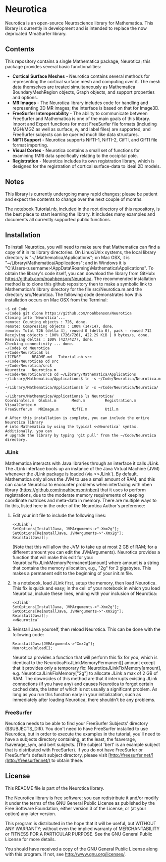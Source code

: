 # Neurotica ####################################################################

Neurotica is an open-source Neuroscience library for Mathematica. This library
is currently in development and is intended to replace the now depricated 
MmaSurfer library.

## Contents ####################################################################

This repository contains a single Mathematica package, Neurotica; this package
provides several basic functionalities:
 * **Cortical Surface Meshes** - Neurotica contains several methods for 
   representing the cortical surface mesh and computing over it. The mesh data
   themselves are treated simultaneously as Mathematica BoundaryMeshRegion 
   objects, Graph objects, and support properties and options.
 * **MR Images** - The Neurotica library includes code for handling and
   representing 3D MR images; the interface is based on that for Image3D.
 * **FreeSurfer Interoperability** - The ability to communicate between 
   FreeSurfer and Mathematica is one of the main goals of this library. Import
   and Export functions for most FreeSurfer file formats (including MGH/MGZ as
   well as surface, w, and label files) are supported, and FreeSurfer subjects
   can be queried much like data structures.
 * **NifTI Support** - Neurotica supports NifTI-1, NifTI-2, CifTI, and GifTI
   file format importing.
 * **Visual Cortex** - Neurotica contains a small set of functions for examining
   fMRI data specifically relating to the occipital pole.
 * **Registration** - Neurotica includes its own registration library, which
   is designed for the registration of cortical surface-data to ideal 2D models.


## Notes #######################################################################

This library is currently undergoing many rapid changes; please be patient and 
expect the contents to change over the next couple of months.

The notebook Tutorial.nb, included in the root directory of this repository, is
the best place to start learning the library. It includes many examples and
documents all currently supported public functions.

## Installation ################################################################

To install Neurotica, you will need to make sure that Mathematica can find a
copy of it in its library directories. On Linux/Unix systems, the local library
directory is "~/.Mathematica/Applications"; on Mac OSX, it is
"~/Library/Mathematica/Applications"; and in Windows it is
"C:\Users\<username>\AppData\Roaming\Mathematica\Applications". To obtain the
library's code itself, you can download the library from GitHub:
https://github.com/noahbenson/Neurotica. The recommended installation method is
to clone this github repository then to make a symbolic link to Mathematica's
library directory for the file src/Neurotica.m and the directory
src/Neurotica. The following code demonstrates how this installation occurs on
Mac OSX from the Terminal:

    ~$ cd Code
    ~/Code$ git clone https://github.com/noahbenson/Neurotica
    Cloning into 'Neurotica'...
    remote: Counting objects : 726, done.
    remote: Compressing objects : 100% (14/14), done.
    remote: Total 726 (delta 4), reused 0 (delta 0), pack - reused 712
    Receiving objects : 100% (726/726), 422.29 KiB | 0 bytes/s, done.
    Resolving deltas : 100% (427/427), done.
    Checking connectivity ... done.
    ~/Code$ cd Neurotica
    ~/Code/Neurotica$ ls
    LICENSE     README.md   Tutorial.nb src
    ~/Code/Neurotica$ cd src
    ~/Code/Neurotica/src$ 
    Neurotica   Neurotica.m
    ~/Code/Neurotica/src$ cd ~/Library/Mathematica/Applications
    ~/Library/Mathematica/Applications$ ln -s ~/Code/Neurotica/Neurotica.m .
    ~/Library/Mathematica/Applications$ ln -s ~/Code/Neurotica/Neurotica/ .
    ~/Library/Mathematica/Applications$ ls Neurotica/
    Coordinates.m  Global.m       Mesh.m         Registration.m VisualCortex.m
    FreeSurfer.m   MRImage.m      NifTI.m        Util.m
    
    # After this installation is complete, you can include the entire Neurotica library
    # into Mathematica by using the typical <<Neurotica` syntax. Additionally, you can
    # upgrade the library by typing 'git pull' from the ~/Code/Neurotica directory.

### JLink ######################################################################

Mathematica interacts with Java libraries through an interface it calls
JLink. The JLink interface boots up an instance of the Java Virtual Machine
(JVM) whenever the JLink package is loaded (via <<JLink`). By default,
Mathematica only allows the JVM to use a small amount of RAM, and this can cause
Neurotica to encounter problems when interfacing with nben library
(https://github.com/noahbenson/nben) that it uses to perform registrations, due
to the moderate memory requirements of keeping coordinate matrices and meta-data
in memory. There are multiple ways to fix this, listed here in the order of the
Neurotica Author's preference:

1. Edit your init file to include the following lines:

       <<JLink`;
       SetOptions[InstallJava, JVMArguments->"-Xmx2g"];
       SetOptions[ReinstallJava, JVMArguments->"-Xmx2g"];
       ReinstallJava[];

   (Note that this will allow the JVM to take up at most 2 GB of RAM; for a
   different amount you can edit the JVMArguments).  Neurotica provides a
   function that will make this edit for you:
   NeuroticaFixJLinkMemoryPermanent[amount] where amount is a string that
   contains the memory allocation, e.g., "2g" for 2 gigabytes. This makes a
   permanent edit to the beginning of your init.m file.

2. In a notebook, load JLink first, setup the memory, then load Neurotica. This
   fix is quick and easy; in the cell of your notebook in which you load Neurotica,
   include these lines, ending with your inclusion of Neurotica:

       <<Jlink`
       SetOptions[InstallJava, JVMArguments->"-Xmx2g"];
       SetOptions[ReinstallJava, JVMArguments->"-Xmx2g"];
       ReinstallJava[];
       <<Neurotica`

3. Reinstall Java yourself, then reload Neurotica. This can be done with the
   following code:

       ReinstallJava[JVMArguments->"Xmx2g"];
       NeuroticaReload[];

   Neurotica provides a function that will perform this fix for you, which is
   identical to the NeuroticaFixJLinkMemoryPermanent[] amount except that it
   provides only a temporary fix: NeuroticaJLinkFixMemory[amount],
   e.g. NeuroticaJLinkFixMemory["2g"] to allocate JLink a max of 2 GB of
   RAM. The downsides of this method are that it interrupts existing JLink
   connections (if you have any) and causes Neurotica to forget certain cached
   data, the latter of which is not usually a significant problem. As long as
   you run this function early in your initialization, such as immediately after
   loading Neurotica, there shouldn't be any problems.

### FreeSurfer #################################################################

Neurotica needs to be able to find your FreeSurfer Subjects' directory
($SUBJECTS_DIR).  You don't need to have FreeSurfer installed to use Neurotica,
but in order to execute the examples in the tutorial, you'll need to have a
subjects directory containing, at the least, the fsaverage, fsaverage_sym, and
bert subjects. (The subject 'bert' is an example subject that is distributed
with FreeSurfer). If you do not have FreeSurfer or FreeSurfer's default subject
directory, please visit [http://freesurfer.net/](http://freesurfer.net/) to
obtain these.

## License #####################################################################

This README file is part of the Neurotica library.

The Neurotica library is free software: you can redistribute it and/or
modify it under the terms of the GNU General Public License as
published by the Free Software Foundation, either version 3 of the
License, or (at your option) any later version.

This program is distributed in the hope that it will be useful, but
WITHOUT ANY WARRANTY; without even the implied warranty of
MERCHANTABILITY or FITNESS FOR A PARTICULAR PURPOSE.  See the GNU
General Public License for more details.

You should have received a copy of the GNU General Public License
along with this program.  If not, see <http://www.gnu.org/licenses/>.
